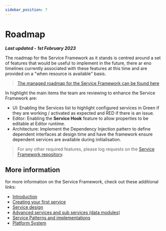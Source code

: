 ```yaml
---
sidebar_position: 7
---
```


# Roadmap

***Last updated - 1st February 2023***

The roadmap for the Service Framework as it stands is centred around a set of features that would be useful to implement in the future, there ar eno timelines currently associated with these features at this time and are provided on a "when resource is available" basis.

> [The managed roadmap for the Service Framework can be found here](https://github.com/orgs/realitycollective/projects/1)

In highlight the main items the team are reviewing to enhance the Service Framework are:

* UI: Enabling the Services list to highlight configured services in Green if they are working / activated as expected and RED if there is an issue.
* Editor: Enabling the **Service Hook** feature to allow properties to be editable at Editor runtime.
* Architecture: Implement the Dependency Injection pattern to define dependent interfaces at design time and have the framework ensure dependent services are available during initialisation.

> For any other required features, please log requests on the [Service Framework repository](https://github.com/realitycollective/com.realitycollective.service-framework/issues).

## More information

for more information on the Service Framework, check out these additional links:

* [Introduction](./01_introduction.md)
* [Creating your first service](./02_getting_started.md)
* [Service design](./03_service_design.md)
* [Advanced services and sub services (data modules)](./04_advanced_services.md)
* [Service Patterns and implementations](./05_service_patterns.md)
* [Platform System](./06_platform_system.md)
